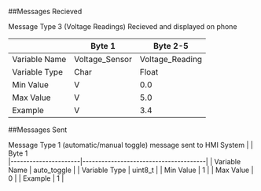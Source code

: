 
##Messages Recieved

  Message Type 3 (Voltage Readings)
  Recieved and displayed on phone

|                      | Byte 1                                | Byte 2-5 |
|----------------------|---------------------------------------|-------|
| Variable Name        | Voltage_Sensor                       | Voltage_Reading     |
| Variable Type        | Char                                 | Float    |
| Min Value            | V                                    | 0.0     |
| Max Value            | V                                    | 5.0     |
| Example              | V                                    | 3.4     |





##Messages Sent

 Message Type 1 (automatic/manual toggle)
 message sent to HMI System
|                      | Byte 1                                
|----------------------|---------------------------------------|
| Variable Name        | auto_toggle                          | 
| Variable Type        | uint8_t                              | 
| Min Value            | 1                                    | 
| Max Value            | 0                                    | 
| Example              | 1                                    |      
